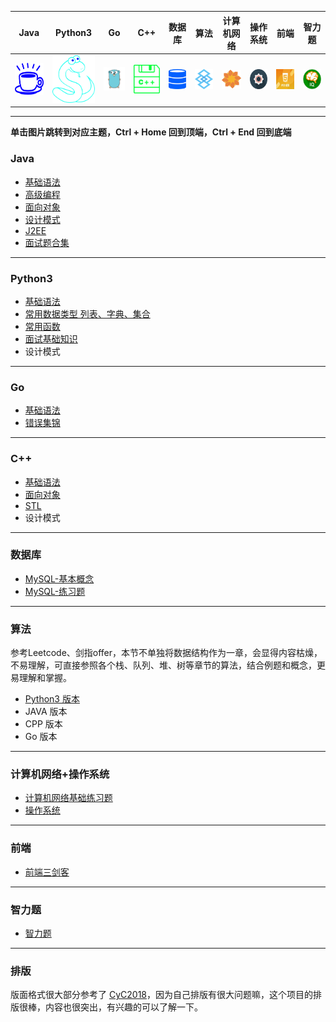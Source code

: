 | Java | Python3 | Go | C++ | 数据库| 算法 | 计算机网络  | 操作系统 | 前端 |智力题  |
|:------:|:------:|:------:|:------:|:------:|:---------:|:------:|:------:|:------:|:------:|
| <a href="#Java"><img src="pics/java.png"></a> |  <a href="#Python3"><img src="pics/python.png"></a>  | <a href="#Go"><img src="pics/go.png"></a> | <a href="#C++"><img src="pics/C++.png"></a> | <a href="#数据库"><img src="pics/DataBase.png"></a> | <a href="#算法"><img src="pics/Algorithm.png"></a> | <a href="#计算机网络"><img src="pics/Internet.png"></a> | <a href="#操作系统"><img src="pics/System.png" ></a> | <a href="#前端"><img src="pics/Web.jpg"></a> | <a href="#智力题"><img src="pics/IQ.jpg"></a> |

***
**单击图片跳转到对应主题，Ctrl + Home 回到顶端，Ctrl + End 回到底端**
<a name="Java"></a>

### Java
* [基础语法](notes/JAVA/JAVA-基础语法.md)
* [高级编程](notes/JAVA/JAVA-高级编程.md)
* [面向对象](notes/JAVA/JAVA-面向对象.md)
* [设计模式](notes/JAVA/JAVA-设计模式.md)
* [J2EE](notes/JAVA/JAVA-J2EE.md)
* [面试题合集](notes/JAVA/JAVA-面试题合集.md)
***

<a name="Python3"></a>
### Python3
* [基础语法](notes/Python/Python-基础语法.md)
* [常用数据类型 列表、字典、集合](notes/Python/Python-列表-字典-集合.md)
* [常用函数](notes/Python/Python-常用函数.md)
* [面试基础知识](notes/Python/Python-面试问题.md)
* 设计模式
***

<a name="Go"></a>
### Go
* [基础语法](notes/Go/基础语法.md)
* [错误集锦](notes/Go/错误集锦.md)
****

<a name="C++"></a>
### C++
* [基础语法](notes/CPP/CPP-基础语法.md)
* [面向对象](notes/CPP/CPP-面向对象.md)
* [STL](notes/CPP/CPP-STL.md)
* 设计模式
****

<a name="数据库"></a>
### 数据库
* [MySQL-基本概念](notes/数据库/数据库-MySQL-基本概念.md)
* [MySQL-练习题](notes/数据库/数据库-MySQL-练习题.md)
****

<a name="算法"></a>
### 算法
参考Leetcode、剑指offer，本节不单独将数据结构作为一章，会显得内容枯燥，不易理解，可直接参照各个栈、队列、堆、树等章节的算法，结合例题和概念，更易理解和掌握。

* [Python3 版本](notes/Python/Python-算法目录.md)
* JAVA 版本
* CPP 版本
* Go 版本
****

<a name="计算机网络"></a><a name="操作系统"></a>
### 计算机网络+操作系统
* [计算机网络基础练习题](/notes/计算机网络/计算机网络目录.md)
* [操作系统](notes/操作系统.md)
****

<a name="前端"></a>
### 前端
* [前端三剑客](notes/前端/前端三剑客.md)
***

<a name="智力题"></a>

### 智力题
* [智力题](notes/牛客网-智力题.md)
***

### 排版
版面格式很大部分参考了 [CyC2018](https://cyc2018.github.io/CS-Notes)，因为自己排版有很大问题嘛，这个项目的排版很棒，内容也很突出，有兴趣的可以了解一下。
